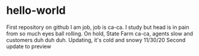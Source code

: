 # hello-world
First repository on github 
I am job, job is ca-ca.
I study but head is in pain from so much eyes ball rolling.
On hold, State Farm ca-ca, agents slow and customers duh duh duh.
Updating, it's cold and snowy 11/30/20
Second update to preview

